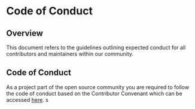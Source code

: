 # Code of Conduct

## Overview

This document refers to the guidelines outlining expected conduct for all contributors and maintainers within our community.

## Code of Conduct

As a project part of the open source community you are required to follow the code of conduct based on the Contributor Convenant which can be accessed [here](https://www.contributor-covenant.org/version/1/3/0/code-of-conduct/).
s
